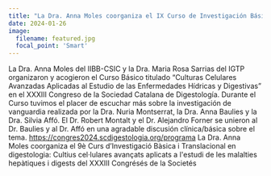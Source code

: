 ```yaml
---
title: "La Dra. Anna Moles coorganiza el IX Curso de Investigación Básica y Translacional en Enfermedades Digestivas: Culturas Celulares Avanzadas Aplicadas al Estudio de Enfermedades Hídricas y Digestivas en el XXXIII Congreso de la Sociedad Catalana de Digestología."
date: 2024-01-26
image:
  filename: featured.jpg
  focal_point: 'Smart'
---
```


La Dra. Anna Moles del IIBB-CSIC y la Dra. Maria Rosa Sarrias del IGTP organizaron y acogieron el Curso Básico titulado “Culturas Celulares Avanzadas Aplicadas al Estudio de las Enfermedades Hídricas y Digestivas” en el XXXIII Congreso de la Sociedad Catalana de Digestología. Durante el Curso tuvimos el placer de escuchar más sobre la investigación de vanguardia realizada por la Dra. Nuria Montserrat, la Dra. Anna Baulies y la Dra. Silvia Affó. El Dr. Robert Montalt y el Dr. Alejandro Forner se unieron al Dr. Baulies y al Dr. Affó en una agradable discusión clínica/básica sobre el tema. https://congres2024.scdigestologia.org/programa La Dra. Anna Moles coorganiza el 9è Curs d’Investigació Bàsica i Translacional en digestologia: Cultius cel·lulares avançats aplicats a l'estudi de les malalties hepàtiques i digests del XXXIII Congrésés de la Societés